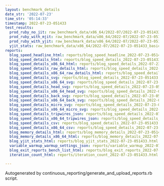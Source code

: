 ```yaml
---
layout: benchmark_details
date_str: '2022-07-23'
time_str: '05:14:33'
timestamp: 2022-07-23-051433
test_results:
  prod_ruby_no_jit: raw_benchmark_data/x86_64/2022-07/2022-07-23-051433_basic_benchmark_prod_ruby_no_jit.json
  prod_ruby_with_mjit: raw_benchmark_data/x86_64/2022-07/2022-07-23-051433_basic_benchmark_prod_ruby_with_mjit.json
  prod_ruby_with_yjit: raw_benchmark_data/x86_64/2022-07/2022-07-23-051433_basic_benchmark_prod_ruby_with_yjit.json
  yjit_stats: raw_benchmark_data/x86_64/2022-07/2022-07-23-051433_basic_benchmark_yjit_stats.json
reports:
  blog_speed_headline_html: reports/blog_speed_headline_2022-07-23-051433.html
  blog_speed_details_html: reports/blog_speed_details_2022-07-23-051433.html
  blog_speed_details_x86_64_html: reports/blog_speed_details_2022-07-23-051433.x86_64.html
  blog_speed_details_raw_details_html: reports/blog_speed_details_2022-07-23-051433.raw_details.html
  blog_speed_details_x86_64_raw_details_html: reports/blog_speed_details_2022-07-23-051433.x86_64.raw_details.html
  blog_speed_details_svg: reports/blog_speed_details_2022-07-23-051433.svg
  blog_speed_details_x86_64_svg: reports/blog_speed_details_2022-07-23-051433.x86_64.svg
  blog_speed_details_head_svg: reports/blog_speed_details_2022-07-23-051433.head.svg
  blog_speed_details_x86_64_head_svg: reports/blog_speed_details_2022-07-23-051433.x86_64.head.svg
  blog_speed_details_back_svg: reports/blog_speed_details_2022-07-23-051433.back.svg
  blog_speed_details_x86_64_back_svg: reports/blog_speed_details_2022-07-23-051433.x86_64.back.svg
  blog_speed_details_micro_svg: reports/blog_speed_details_2022-07-23-051433.micro.svg
  blog_speed_details_x86_64_micro_svg: reports/blog_speed_details_2022-07-23-051433.x86_64.micro.svg
  blog_speed_details_tripwires_json: reports/blog_speed_details_2022-07-23-051433.tripwires.json
  blog_speed_details_x86_64_tripwires_json: reports/blog_speed_details_2022-07-23-051433.x86_64.tripwires.json
  blog_speed_details_csv: reports/blog_speed_details_2022-07-23-051433.csv
  blog_speed_details_x86_64_csv: reports/blog_speed_details_2022-07-23-051433.x86_64.csv
  blog_memory_details_html: reports/blog_memory_details_2022-07-23-051433.html
  blog_memory_details_x86_64_html: reports/blog_memory_details_2022-07-23-051433.x86_64.html
  blog_yjit_stats_html: reports/blog_yjit_stats_2022-07-23-051433.html
  variable_warmup_warmup_settings_json: reports/variable_warmup_2022-07-23-051433.warmup_settings.json
  blog_exit_reports_bench_list_html: reports/blog_exit_reports_2022-07-23-051433.bench_list.html
  iteration_count_html: reports/iteration_count_2022-07-23-051433.html

---
```

Autogenerated by continuous_reporting/generate_and_upload_reports.rb script.
